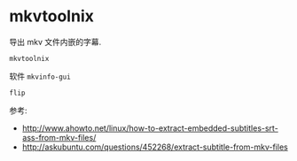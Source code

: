 # mkvtoolnix

导出 mkv 文件内嵌的字幕.

    mkvtoolnix

软件 `mkvinfo-gui`

`flip`

参考:

* http://www.ahowto.net/linux/how-to-extract-embedded-subtitles-srt-ass-from-mkv-files/
* http://askubuntu.com/questions/452268/extract-subtitle-from-mkv-files